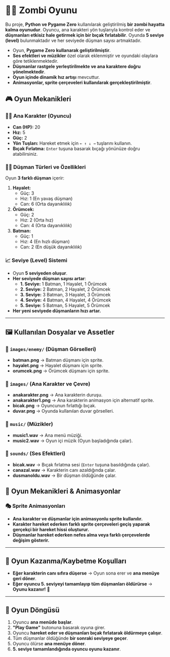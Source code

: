 # 🧟‍♂️ Zombi Oyunu

Bu proje, **Python ve Pygame Zero** kullanılarak geliştirilmiş **bir zombi hayatta kalma oyunudur**. Oyuncu, ana karakteri yön tuşlarıyla kontrol eder ve **düşmanları etkisiz hale getirmek için bir bıçak fırlatabilir**. Oyunda **5 seviye (level)** bulunmaktadır ve her seviyede düşman sayısı artmaktadır.


- Oyun, **Pygame Zero kullanarak geliştirilmiştir**.
- **Ses efektleri ve müzikler** özel olarak eklenmiştir ve oyundaki olaylara göre tetiklenmektedir.
- **Düşmanlar rastgele yerleştirilmekte ve ana karaktere doğru yönelmektedir**.
- **Oyun içinde dinamik hız artışı** mevcuttur.
- **Animasyonlar, sprite çerçeveleri kullanılarak gerçekleştirilmiştir**.

## 🎮 Oyun Mekanikleri

### 🦸‍♂️ Ana Karakter (Oyuncu)
- **Can (HP):** 20
- **Hız:** 5
- **Güç:** 2
- **Yön Tuşları:** Hareket etmek için `← ↑ ↓ →` tuşlarını kullanın.
- **Bıçak Fırlatma:** `Enter` tuşuna basarak bıçağı yönünüze doğru atabilirsiniz.

### 🧟‍♂️ Düşman Türleri ve Özellikleri
Oyun **3 farklı düşman** içerir:
1. **Hayalet:** 
   - Güç: 3
   - Hız: 1 (En yavaş düşman)
   - Can: 6 (Orta dayanıklılık)
2. **Örümcek:** 
   - Güç: 2
   - Hız: 2 (Orta hız)
   - Can: 4 (Orta dayanıklılık)
3. **Batman:** 
   - Güç: 1
   - Hız: 4 (En hızlı düşman)
   - Can: 2 (En düşük dayanıklılık)

### 📈 Seviye (Level) Sistemi
- Oyun **5 seviyeden oluşur**.
- **Her seviyede düşman sayısı artar**:
  - **1. Seviye:** 1 Batman, 1 Hayalet, 1 Örümcek
  - **2. Seviye:** 2 Batman, 2 Hayalet, 2 Örümcek
  - **3. Seviye:** 3 Batman, 3 Hayalet, 3 Örümcek
  - **4. Seviye:** 4 Batman, 4 Hayalet, 4 Örümcek
  - **5. Seviye:** 5 Batman, 5 Hayalet, 5 Örümcek
- **Her yeni seviyede düşmanların hızı artar.**

---

## 🖼️ Kullanılan Dosyalar ve Assetler

### 📂 `images/enemy/` (Düşman Görselleri)
- **batman.png** → Batman düşmanı için sprite.
- **hayalet.png** → Hayalet düşmanı için sprite.
- **orumcek.png** → Örümcek düşmanı için sprite.

### 📂 `images/` (Ana Karakter ve Çevre)
- **anakarakter.png** → Ana karakterin duruşu.
- **anakarakter1.png** → Ana karakterin animasyon için alternatif sprite.
- **bicak.png** → Oyuncunun fırlattığı bıçak.
- **duvar.png** → Oyunda kullanılan duvar görselleri.

### 📂 `music/` (Müzikler)
- **music1.wav** → Ana menü müziği.
- **music2.wav** → Oyun içi müzik (Oyun başladığında çalar).

### 📂 `sounds/` (Ses Efektleri)
- **bicak.wav** → Bıçak fırlatma sesi (`Enter` tuşuna basıldığında çalar).
- **canazal.wav** → Karakterin canı azaldığında çalar.
- **dusmanoldu.wav** → Bir düşman öldüğünde çalar.



## 🎨 Oyun Mekanikleri & Animasyonlar

### 🎭 **Sprite Animasyonları**
- **Ana karakter ve düşmanlar için animasyonlu sprite kullanılır.** 
- **Karakter hareket ederken farklı sprite çerçeveleri geçiş yaparak gerçekçi bir hareket hissi oluşturur.**
- **Düşmanlar hareket ederken nefes alma veya farklı çerçevelerde değişim gösterir.**

---

## 🎯 Oyun Kazanma/Kaybetme Koşulları
- **Eğer karakterin canı sıfıra düşerse** → Oyun sona erer ve **ana menüye geri döner**.
- **Eğer oyuncu 5. seviyeyi tamamlayıp tüm düşmanları öldürürse** → **Oyunu kazanır!** 🎉

---

## 🔄 Oyun Döngüsü

1. Oyuncu **ana menüde başlar**.
2. **"Play Game"** butonuna basarak oyuna girer.
3. Oyuncu **hareket eder ve düşmanları bıçak fırlatarak öldürmeye çalışır**.
4. Tüm düşmanlar öldüğünde **bir sonraki seviyeye geçer**.
5. Oyuncu ölürse **ana menüye döner**.
6. **5. seviye tamamlandığında oyuncu oyunu kazanır**.
